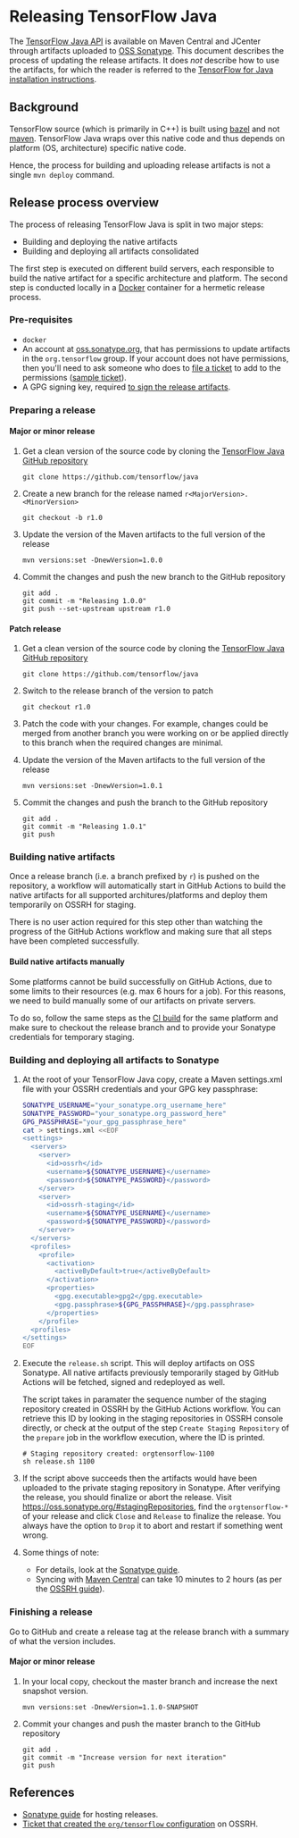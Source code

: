 # Releasing TensorFlow Java

The
[TensorFlow Java API](https://github.com/tensorflow/java) is available on Maven Central and JCenter
through artifacts uploaded to
[OSS Sonatype](https://oss.sonatype.org/content/repositories/releases/org/tensorflow/). This
document describes the process of updating the release artifacts. It does _not_ describe how to use
the artifacts, for which the reader is referred to the
[TensorFlow for Java installation instructions](https://github.com/tensorflow/java/blob/master/README.md).

## Background

TensorFlow source (which is primarily in C++) is built using
[bazel](https://bazel.build) and not [maven](https://maven.apache.org/). TensorFlow Java
wraps over this native code and thus depends on platform (OS, architecture) specific native code.

Hence, the process for building and uploading release artifacts is not a single
`mvn deploy` command.

## Release process overview

The process of releasing TensorFlow Java is split in two major steps:
* Building and deploying the native artifacts
* Building and deploying all artifacts consolidated

The first step is executed on different build servers, each responsible to build the native
artifact for a specific architecture and platform. The second step is conducted locally in
a [Docker](https://www.docker.com) container for a hermetic release process.

### Pre-requisites

-   `docker`
-   An account at [oss.sonatype.org](https://oss.sonatype.org/), that has
    permissions to update artifacts in the `org.tensorflow` group. If your
    account does not have permissions, then you'll need to ask someone who does
    to [file a ticket](https://issues.sonatype.org/) to add to the permissions
    ([sample ticket](https://issues.sonatype.org/browse/MVNCENTRAL-1637)).
-   A GPG signing key, required
    [to sign the release artifacts](http://central.sonatype.org/pages/apache-maven.html#gpg-signed-components).

### Preparing a release

#### Major or minor release

1.  Get a clean version of the source code by cloning the
    [TensorFlow Java GitHub repository](https://github.com/tensorflow/java)
    ```
    git clone https://github.com/tensorflow/java
    ```
2.  Create a new branch for the release named `r<MajorVersion>.<MinorVersion>`
    ```
    git checkout -b r1.0
    ```
3.  Update the version of the Maven artifacts to the full version of the release
    ```
    mvn versions:set -DnewVersion=1.0.0
    ``` 
4.  Commit the changes and push the new branch to the GitHub repository
    ```
    git add .
    git commit -m "Releasing 1.0.0"
    git push --set-upstream upstream r1.0
    ```

#### Patch release

1.  Get a clean version of the source code by cloning the
    [TensorFlow Java GitHub repository](https://github.com/tensorflow/java)
    ```
    git clone https://github.com/tensorflow/java
    ```
2.  Switch to the release branch of the version to patch
    ```
    git checkout r1.0
    ```
3.  Patch the code with your changes. For example, changes could be merged from another branch you
    were working on or be applied directly to this branch when the required changes are minimal.

4.  Update the version of the Maven artifacts to the full version of the release
    ```
    mvn versions:set -DnewVersion=1.0.1
    ``` 
4.  Commit the changes and push the branch to the GitHub repository
    ```
    git add .
    git commit -m "Releasing 1.0.1"
    git push
    ```

### Building native artifacts

Once a release branch (i.e. a branch prefixed by `r`) is pushed on the repository, a workflow will
automatically start in GitHub Actions to build the native artifacts for all supported
architures/platforms and deploy them temporarily on OSSRH for staging.

There is no user action required for this step other than watching the progress of the GitHub
Actions workflow and making sure that all steps have been completed successfully.

#### Build native artifacts manually

Some platforms cannot be build successfully on GitHub Actions, due to some limits to their resources
(e.g. max 6 hours for a job). For this reasons, we need to build manually some of our artifacts on
private servers. 

To do so, follow the same steps as the [CI build](https://github.com/tensorflow/java/blob/master/.github/workflows/ci.yml)
for the same platform and make sure to checkout the release branch and to provide your Sonatype credentials
for temporary staging.

### Building and deploying all artifacts to Sonatype

1.  At the root of your TensorFlow Java copy, create a Maven settings.xml file with your OSSRH credentials and
    your GPG key passphrase:
    ```sh
    SONATYPE_USERNAME="your_sonatype.org_username_here"
    SONATYPE_PASSWORD="your_sonatype.org_password_here"
    GPG_PASSPHRASE="your_gpg_passphrase_here"
    cat > settings.xml <<EOF
    <settings>
      <servers>
        <server>
          <id>ossrh</id>
          <username>${SONATYPE_USERNAME}</username>
          <password>${SONATYPE_PASSWORD}</password>
        </server>
        <server>
          <id>ossrh-staging</id>
          <username>${SONATYPE_USERNAME}</username>
          <password>${SONATYPE_PASSWORD}</password>
        </server>
      </servers>
      <profiles>
        <profile>
          <activation>
            <activeByDefault>true</activeByDefault>
          </activation>
          <properties>
            <gpg.executable>gpg2</gpg.executable>
            <gpg.passphrase>${GPG_PASSPHRASE}</gpg.passphrase>
          </properties>
        </profile>
      <profiles>
    </settings>
    EOF
    ```
2.  Execute the `release.sh` script. This will deploy artifacts on OSS Sonatype. All native artifacts
    previously temporarily staged by GitHub Actions will be fetched, signed and redeployed as well.

    The script takes in paramater the sequence number of the staging repository created in OSSRH
    by the GitHub Actions workflow. You can retrieve this ID by looking in the staging repositories
    in OSSRH console directly, or check at the output of the step `Create Staging Repository` of the
    `prepare` job in the workflow execution, where the ID is printed.
    ```
    # Staging repository created: orgtensorflow-1100
    sh release.sh 1100
    ```
3.  If the script above succeeds then the artifacts would have been uploaded to
    the private staging repository in Sonatype. After verifying the release, you should finalize or
    abort the release. Visit https://oss.sonatype.org/#stagingRepositories, find the `orgtensorflow-*`
    of your release and click `Close` and `Release` to finalize the release. You always have the option
    to `Drop` it to abort and restart if something went wrong.

4.  Some things of note:
    - For details, look at the [Sonatype guide](http://central.sonatype.org/pages/releasing-the-deployment.html).
    - Syncing with [Maven Central](http://repo1.maven.org/maven2/org/tensorflow/)
      can take 10 minutes to 2 hours (as per the [OSSRH
      guide](http://central.sonatype.org/pages/ossrh-guide.html#releasing-to-central)).

### Finishing a release

Go to GitHub and create a release tag at the release branch with a summary of what the version includes.

#### Major or minor release

1. In your local copy, checkout the master branch and increase the next snapshot version.
   ```
   mvn versions:set -DnewVersion=1.1.0-SNAPSHOT
   ```
2. Commit your changes and push the master branch to the GitHub repository
   ```
   git add .
   git commit -m "Increase version for next iteration"
   git push
   ```

## References

-   [Sonatype guide](http://central.sonatype.org/pages/ossrh-guide.html) for
    hosting releases.
-   [Ticket that created the `org/tensorflow` configuration](https://issues.sonatype.org/browse/OSSRH-28072) on OSSRH.
